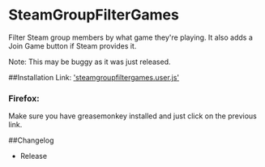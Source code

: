SteamGroupFilterGames
=======

Filter Steam group members by what game they're playing.
It also adds a Join Game button if Steam provides it.

Note: This may be buggy as it was just released.

##Installation
Link: ['steamgroupfiltergames.user.js'](https://raw.githubusercontent.com/Davidj361/SteamGroupFilterGames/master/steamgroupfiltergames.user.js)

### Firefox:

Make sure you have greasemonkey installed and just click on the previous link.

##Changelog
- Release
